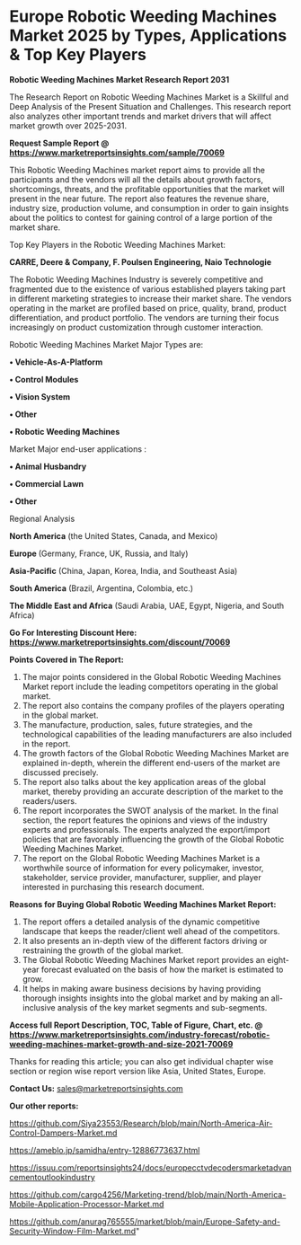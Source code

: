  # Europe Robotic Weeding Machines Market 2025 by Types, Applications & Top Key Players

<strong>Robotic Weeding Machines Market Research Report 2031</strong>

The Research Report on Robotic Weeding Machines Market is a Skillful and Deep Analysis of the Present Situation and Challenges. This research report also analyzes other important trends and market drivers that will affect market growth over 2025-2031.

<strong>Request Sample Report @ <a href=https://www.marketreportsinsights.com/sample/70069>https://www.marketreportsinsights.com/sample/70069</a></strong>

This Robotic Weeding Machines market report aims to provide all the participants and the vendors will all the details about growth factors, shortcomings, threats, and the profitable opportunities that the market will present in the near future. The report also features the revenue share, industry size, production volume, and consumption in order to gain insights about the politics to contest for gaining control of a large portion of the market share.

Top Key Players in the Robotic Weeding Machines Market:

<strong>CARRE, Deere & Company, F. Poulsen Engineering, Naio Technologie</strong>

The Robotic Weeding Machines Industry is severely competitive and fragmented due to the existence of various established players taking part in different marketing strategies to increase their market share. The vendors operating in the market are profiled based on price, quality, brand, product differentiation, and product portfolio. The vendors are turning their focus increasingly on product customization through customer interaction.

Robotic Weeding Machines Market Major Types are:

<strong>• Vehicle-As-A-Platform

• Control Modules

• Vision System

• Other

• Robotic Weeding Machines</strong>

Market Major end-user applications :

<strong>• Animal Husbandry

• Commercial Lawn

• Other</strong>

Regional Analysis

</u><strong><b>North America</b></strong> (the United States, Canada, and Mexico)

<strong><b>Europe </b></strong>(Germany, France, UK, Russia, and Italy)

<strong><b>Asia-Pacific</b></strong> (China, Japan, Korea, India, and Southeast Asia)

<strong><b>South America</b></strong> (Brazil, Argentina, Colombia, etc.)

<strong><b>The Middle East and Africa</b></strong> (Saudi Arabia, UAE, Egypt, Nigeria, and South Africa)

<strong>Go For Interesting Discount Here: <a href=https://www.marketreportsinsights.com/discount/70069>https://www.marketreportsinsights.com/discount/70069</a></strong>

<strong>Points Covered in The Report:</strong>
<ol>
  <li>The major points considered in the Global Robotic Weeding Machines Market report include the leading competitors operating in the global market.</li>
  <li>The report also contains the company profiles of the players operating in the global market.</li>
  <li>The manufacture, production, sales, future strategies, and the technological capabilities of the leading manufacturers are also included in the report.</li>
  <li>The growth factors of the Global Robotic Weeding Machines Market are explained in-depth, wherein the different end-users of the market are discussed precisely.</li>
  <li>The report also talks about the key application areas of the global market, thereby providing an accurate description of the market to the readers/users.</li>
  <li>The report incorporates the SWOT analysis of the market. In the final section, the report features the opinions and views of the industry experts and professionals. The experts analyzed the export/import policies that are favorably influencing the growth of the Global Robotic Weeding Machines Market.</li>
  <li>The report on the Global Robotic Weeding Machines Market is a worthwhile source of information for every policymaker, investor, stakeholder, service provider, manufacturer, supplier, and player interested in purchasing this research document.</li>
</ol>
<strong>Reasons for Buying Global Robotic Weeding Machines Market Report:</strong>

<ol>
  <li>The report offers a detailed analysis of the dynamic competitive landscape that keeps the reader/client well ahead of the competitors.</li>
  <li>It also presents an in-depth view of the different factors driving or restraining the growth of the global market.</li>
  <li>The Global Robotic Weeding Machines Market report provides an eight-year forecast evaluated on the basis of how the market is estimated to grow.</li>
  <li>It helps in making aware business decisions by having providing thorough insights insights into the global market and by making an all-inclusive analysis of the key market segments and sub-segments.</li>
</ol>
<strong>Access full Report Description, TOC, Table of Figure, Chart, etc. @ <a href=https://www.marketreportsinsights.com/industry-forecast/robotic-weeding-machines-market-growth-and-size-2021-70069>https://www.marketreportsinsights.com/industry-forecast/robotic-weeding-machines-market-growth-and-size-2021-70069</a></strong>


Thanks for reading this article; you can also get individual chapter wise section or region wise report version like Asia, United States, Europe.

<strong>Contact Us:</strong>
sales@marketreportsinsights.com

<strong>Our other reports:</strong>

<a href=https://github.com/Siya23553/Research/blob/main/North-America-Air-Control-Dampers-Market.md>https://github.com/Siya23553/Research/blob/main/North-America-Air-Control-Dampers-Market.md</a>

<a href=https://ameblo.jp/samidha/entry-12886773637.html>https://ameblo.jp/samidha/entry-12886773637.html</a>

<a href=https://issuu.com/reportsinsights24/docs/europecctvdecodersmarketadvancementoutlookindustry>https://issuu.com/reportsinsights24/docs/europecctvdecodersmarketadvancementoutlookindustry</a>

<a href=https://github.com/cargo4256/Marketing-trend/blob/main/North-America-Mobile-Application-Processor-Market.md>https://github.com/cargo4256/Marketing-trend/blob/main/North-America-Mobile-Application-Processor-Market.md</a>

<a href=https://github.com/anurag765555/market/blob/main/Europe-Safety-and-Security-Window-Film-Market.md>https://github.com/anurag765555/market/blob/main/Europe-Safety-and-Security-Window-Film-Market.md</a>"
